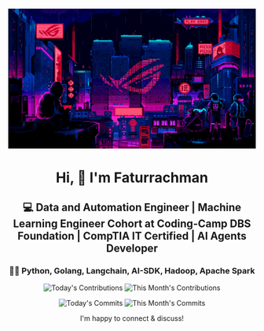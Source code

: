 <div align="center">
  
  ![Banner GIF](images/desktop-neon-gaming.gif)

  # Hi, 👋 I'm Faturrachman

  ## 💻 Data and Automation Engineer | Machine Learning Engineer Cohort at Coding-Camp DBS Foundation | CompTIA IT Certified | AI Agents Developer

  ### 👩‍💻 Python, Golang, Langchain, AI-SDK, Hadoop, Apache Spark

  <!-- TODAY_CONTRIBUTIONS: 12 -->
  <!-- MONTH_CONTRIBUTIONS: 172 2025-05 -->
  ![Today's Contributions](https://img.shields.io/badge/Today's%20Contributions-12-purple)
  ![This Month's Contributions](https://img.shields.io/badge/This%20Month's%20Contributions-172-orange)

  <!-- TODAY_COMMITS: 12 -->
  <!-- MONTH_COMMITS: 129 2025-05 -->
  ![Today's Commits](https://img.shields.io/badge/Today's%20Commits-12-blue)
  ![This Month's Commits](https://img.shields.io/badge/This%20Month's%20Commits-129-green)
  
  I'm happy to connect & discuss!
  
</div>
